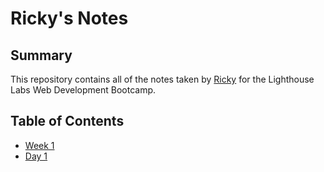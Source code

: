# Ricky's Notes

## Summary 

This repository contains all of the notes taken by [Ricky](https://github.com/Rickwu93) for the Lighthouse Labs Web Development Bootcamp.


## Table of Contents

  * [Week 1](/Week_1)
  * [Day 1](/Week_1/Day_1)